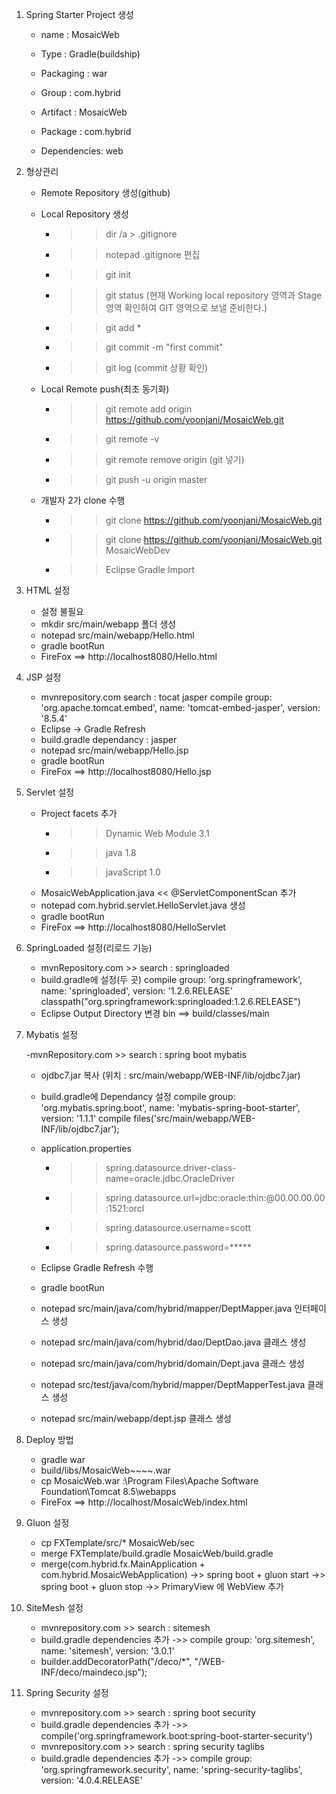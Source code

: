 1. Spring Starter Project 생성

	- name : MosaicWeb
	- Type : Gradle(buildship)
	- Packaging : war
	- Group : com.hybrid
	- Artifact : MosaicWeb
	- Package : com.hybrid
	
	- Dependencies: web
	
2. 형상관리

	- Remote Repository 생성(github)
	
	- Local Repository 생성
		- >> dir /a > .gitignore
		- >> notepad .gitignore 편집
		- >> git init
		- >> git status (현재 Working local repository 영역과  Stage 영역 확인하여 GIT 영역으로 보낼 준비한다.)
		- >> git add *
		- >> git commit -m "first commit"
		- >> git log (commit 상황 확인)
		
	- Local Remote push(최초 동기화)
		- >> git remote add origin https://github.com/yoonjani/MosaicWeb.git
		- >> git remote -v
		- >> git remote remove origin (git 넣기)
		- >> git push -u origin master

	- 개발자 2가 clone 수행
		- >> git clone https://github.com/yoonjani/MosaicWeb.git
		- >> git clone https://github.com/yoonjani/MosaicWeb.git MosaicWebDev
		- >> Eclipse Gradle Import
3. HTML 설정
 
	- 설정 불필요
	- mkdir src/main/webapp 폴더 생성
	- notepad src/main/webapp/Hello.html
	- gradle bootRun
	- FireFox ==> http://localhost8080/Hello.html
	
4. JSP 설정

	- mvnrepository.com search : tocat jasper
	  compile group: 'org.apache.tomcat.embed', name: 'tomcat-embed-jasper', version: '8.5.4'
	- Eclipse -> Gradle Refresh 
	- build.gradle dependancy : jasper
	- notepad src/main/webapp/Hello.jsp
	- gradle bootRun
	- FireFox ==> http://localhost8080/Hello.jsp
	
5. Servlet 설정
	
	- Project facets 추가
		- >> Dynamic Web Module 3.1
		- >> java 1.8
		- >> javaScript 1.0
	- MosaicWebApplication.java << @ServletComponentScan 추가
	- notepad com.hybrid.servlet.HelloServlet.java 생성
	- gradle bootRun
	- FireFox ==> http://localhost8080/HelloServlet

6. SpringLoaded 설정(리로드 기능)
	
	- mvnRepository.com >> search : springloaded
	- build.gradle에 설정(두 곳)
		compile group: 'org.springframework', name: 'springloaded', version: '1.2.6.RELEASE'
		classpath("org.springframework:springloaded:1.2.6.RELEASE")
	- Eclipse Output Directory 변경
	  bin ==> build/classes/main	
	
7. Mybatis 설정

	-mvnRepository.com >> search : spring boot mybatis
	- ojdbc7.jar 복사 (위치 : src/main/webapp/WEB-INF/lib/ojdbc7.jar) 
	- build.gradle에 Dependancy 설정
		compile group: 'org.mybatis.spring.boot', name: 'mybatis-spring-boot-starter', version: '1.1.1'
		compile files('src/main/webapp/WEB-INF/lib/ojdbc7.jar');
	- application.properties
		- >> spring.datasource.driver-class-name=oracle.jdbc.OracleDriver
		- >> spring.datasource.url=jdbc:oracle:thin:@00.00.00.00:1521:orcl
		- >> spring.datasource.username=scott
		- >> spring.datasource.password=*****
			
	- Eclipse Gradle Refresh 수행	
	- gradle bootRun
	- notepad src/main/java/com/hybrid/mapper/DeptMapper.java 인터페이스 생성
	- notepad src/main/java/com/hybrid/dao/DeptDao.java 클래스 생성
	- notepad src/main/java/com/hybrid/domain/Dept.java 클래스 생성
	- notepad src/test/java/com/hybrid/mapper/DeptMapperTest.java 클래스 생성
	- notepad src/main/webapp/dept.jsp 클래스 생성
	
8. Deploy 방법

	- gradle war
	- build/libs/MosaicWeb~~~~.war
	- cp MosaicWeb.war :\Program Files\Apache Software Foundation\Tomcat 8.5\webapps
	- FireFox ==> http://localhost/MosaicWeb/index.html
	
9. Gluon 설정	

	- cp FXTemplate/src/* MosaicWeb/sec
	- merge FXTemplate/build.gradle MosaicWeb/build.gradle
	- merge(com.hybrid.fx.MainApplication + com.hybrid.MosaicWebApplication)
		->> spring boot + gluon start
		->> spring boot + gluon stop
		->> PrimaryView 에 WebView 추가
		
10. SiteMesh 설정

	- mvnrepository.com >> search : sitemesh
	- build.gradle dependencies 추가
		->> compile group: 'org.sitemesh', name: 'sitemesh', version: '3.0.1'
	- builder.addDecoratorPath("/deco/*", "/WEB-INF/deco/maindeco.jsp");	
	
11. Spring Security 설정

	- mvnrepository.com >> search : spring boot security
	- build.gradle dependencies 추가
		->> compile('org.springframework.boot:spring-boot-starter-security')	
	- mvnrepository.com >> search : spring security taglibs	
	- build.gradle dependencies 추가
		->> compile group: 'org.springframework.security', name: 'spring-security-taglibs', version: '4.0.4.RELEASE'
		
	